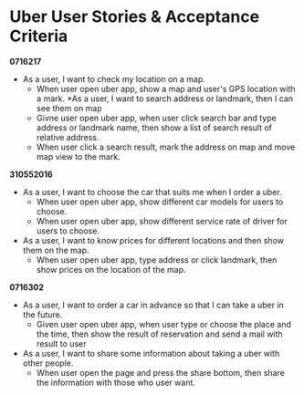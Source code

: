 # Uber User Stories & Acceptance Criteria
**0716217**
* As a user, I want to check my location on a map.
    * When user open uber app, show a map and user's GPS location with a mark.
*As a user, I want to search address or landmark, then I can see them on map
    * Givne user open uber app, when user click search bar and type address or landmark name, then show a list of search result of relative address.
    * When user click a search result, mark the address on map and move map view to the mark.

**310552016**
* As a user, I want to choose the car that suits me when I order a uber.
    * When user open uber app, show different car models for users to choose.
    * When user open uber app, show different service rate of driver for users to choose.
* As a user, I want to know prices for different locations and then show them on the map.
    * When user open uber app, type address or click landmark, then show prices on the location of the map.

**0716302**
* As a user, I want to order a car in advance so that I can take a uber in the future.
    * Given user open uber app, when user type or choose the place and the time, then show the result of reservation and send a mail with result to user 
* As a user, I want to share some information about taking a uber with other people.
    * When user open the page and press the share bottom, then share the information with those who user want.
